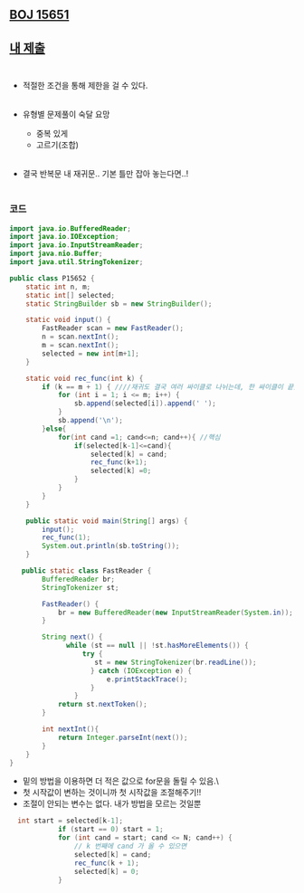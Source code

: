 ## [BOJ 15651](https://www.acmicpc.net/problem/15652)
## [내 제출](https://www.acmicpc.net/source/45744192)<br><br>

- 적절한 조건을 통해 제한을 걸 수 있다.<br><br>
  
- 유형별 문제풀이 숙달 요망
  - 중복 있게
  - 고르기(조합)<br><br>
  
- 결국 반복문 내 재귀문.. 기본 틀만 잡아 놓는다면..!<br><br>
### 코드 <br>

```java
import java.io.BufferedReader;
import java.io.IOException;
import java.io.InputStreamReader;
import java.nio.Buffer;
import java.util.StringTokenizer;

public class P15652 {
    static int n, m;
    static int[] selected;
    static StringBuilder sb = new StringBuilder();

    static void input() {
        FastReader scan = new FastReader();
        n = scan.nextInt();
        m = scan.nextInt();
        selected = new int[m+1];
    }

    static void rec_func(int k) {
        if (k == m + 1) { ////재귀도 결국 여러 싸이클로 나뉘는데, 한 싸이클이 끝났을 때 재귀 중간에 값을 한 번 저장하는 느낌으로 이해하자.
            for (int i = 1; i <= m; i++) {
                sb.append(selected[i]).append(' ');
            }
            sb.append('\n');
        }else{
            for(int cand =1; cand<=n; cand++){ //핵심
                if(selected[k-1]<=cand){
                    selected[k] = cand;
                    rec_func(k+1);
                    selected[k] =0;
                }
            }
        }
    }

    public static void main(String[] args) {
        input();
        rec_func(1);
        System.out.println(sb.toString());
    }

   public static class FastReader {
        BufferedReader br;
        StringTokenizer st;

        FastReader() {
            br = new BufferedReader(new InputStreamReader(System.in));
        }

        String next() {
              while (st == null || !st.hasMoreElements()) {
                  try {
                     st = new StringTokenizer(br.readLine());
                    } catch (IOException e) {
                        e.printStackTrace();
                    }
                }
            return st.nextToken();
        }

        int nextInt(){
            return Integer.parseInt(next());
        }
    }
}
```

- 밑의 방법을 이용하면 더 적은 값으로 for문을 돌릴 수 있음.\
- 첫 시작값이 변하는 것이니까 첫 시작값을 조절해주기!!
- 조절이 안되는 변수는 없다. 내가 방법을 모르는 것일뿐

```java
  int start = selected[k-1];
            if (start == 0) start = 1;
            for (int cand = start; cand <= N; cand++) {
                // k 번째에 cand 가 올 수 있으면
                selected[k] = cand;
                rec_func(k + 1);
                selected[k] = 0;
            }
```